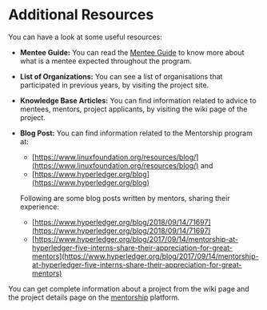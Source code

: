 # Additional Resources

You can have a look at some useful resources:

* **Mentee Guide:** You can read the [Mentee Guide](../mentee-guide/) to know more about what is a mentee expected throughout the program.
* **List of Organizations:** You can see a list of organisations that participated in previous years, by visiting the project site.
* **Knowledge Base Articles:** You can find information related to advice to mentees, mentors, project applicants, by visiting the wiki page of the project.
*   **Blog Post:** You can find information related to the Mentorship program at:

    * [https://www.linuxfoundation.org/resources/blog/](https://www.linuxfoundation.org/resources/blog/) and
    * [https://www.hyperledger.org/blog](https://www.hyperledger.org/blog)

    Following are some blog posts written by mentors, sharing their experience:

    * [https://www.hyperledger.org/blog/2018/09/14/71697](https://www.hyperledger.org/blog/2018/09/14/71697)
    * [https://www.hyperledger.org/blog/2017/09/14/mentorship-at-hyperledger-five-interns-share-their-appreciation-for-great-mentors](https://www.hyperledger.org/blog/2017/09/14/mentorship-at-hyperledger-five-interns-share-their-appreciation-for-great-mentors)

You can get complete information about a project from the wiki page and the project details page on the [mentorship](https://mentorship.lfx.linuxfoundation.org) platform.
